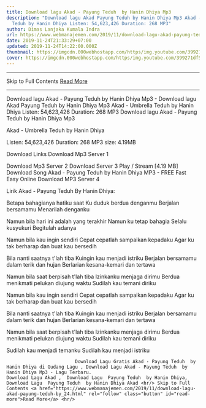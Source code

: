 ```yaml
---
title: Download lagu Akad - Payung Teduh  by Hanin Dhiya Mp3
description: "Download lagu Akad Payung Teduh by Hanin Dhiya Mp3 Akad - Umbrella
  Teduh by Hanin Dhiya Listen: 54,623,426 Duration: 268 MP3"
author: Dimas Lanjaka Kumala Indra
url: https://www.webmanajemen.com/2019/11/download-lagu-akad-payung-teduh-by_24.html
date: 2019-11-24T21:33:29+07:00
updated: 2019-11-24T14:22:00.000Z
thumbnail: https://imgcdn.000webhostapp.com/https/img.youtube.com/399271df541a5f491a95ea3e5284ce66.jpeg
cover: https://imgcdn.000webhostapp.com/https/img.youtube.com/399271df541a5f491a95ea3e5284ce66.jpeg
---
```


<hr/> Skip to Full Contents <a href="https://www.webmanajemen.com/2019/11/download-lagu-akad-payung-teduh-by_24.html" rel="follow" class="button" id="read-more">Read More</a> <hr/> Download lagu Akad - Payung Teduh  by Hanin Dhiya Mp3 - Download lagu Akad Payung Teduh by Hanin Dhiya Mp3 Akad - Umbrella Teduh by Hanin Dhiya Listen: 54,623,426 Duration: 268 MP3 Download lagu Akad - Payung Teduh  by Hanin Dhiya Mp3

  Akad - Umbrella Teduh by Hanin Dhiya 

  Listen: 54,623,426 
  Duration: 268 
  MP3 size: 4.19MB 

  Download Links 
  Download Mp3 Server 1 

  Download Mp3 Server 2 
  Download Server 3 
  Play / Stream [4.19 MB] Download Song Akad - Payung Teduh by Hanin Dhiya MP3 - FREE Fast Easy Online 
  Download MP3 Server 4 


                             
Lirik Akad - Payung Teduh  By Hanin Dhiya:
                             
Betapa bahagianya hatiku saat
  Ku duduk berdua denganmu
  Berjalan bersamamu
  Menarilah denganku
  
  Namun bila hari ini adalah yang terakhir
  Namun ku tetap bahagia
  Selalu kusyukuri
  Begitulah adanya
  
  Namun bila kau ingin sendiri
  Cepat cepatlah sampaikan kepadaku
  Agar ku tak berharap
  dan buat kau bersedih
  
  Bila nanti saatnya t'lah tiba
  Kuingin kau menjadi istriku
  Berjalan bersamamu dalam terik dan hujan
  Berlarian kesana-kemari dan tertawa
  
  Namun bila saat berpisah t'lah tiba
  Izinkanku menjaga dirimu
  Berdua menikmati pelukan diujung waktu
  Sudilah kau temani diriku
  
  Namun bila kau ingin sendiri
  Cepat cepatlah sampaikan kepadaku
  Agar ku tak berharap
  dan buat kau bersedih
  
  Bila nanti saatnya t'lah tiba
  Kuingin kau menjadi istriku
  Berjalan bersamamu dalam terik dan hujan
  Berlarian kesana-kemari dan tertawa
  
  Namun bila saat berpisah t'lah tiba
  Izinkanku menjaga dirimu
  Berdua menikmati pelukan diujung waktu
  Sudilah kau temani diriku
  
  Sudilah kau menjadi temanku
  Sudilah kau menjadi
  istriku                                 
                                 
                             Download Lagu Gratis Akad - Payung Teduh  by Hanin Dhiya di Gudang Lagu , Download Lagu Akad - Payung Teduh  by Hanin Dhiya Mp3 - Lagu Terbaru.                                                         Download Lagu Akad ,  Download Lagu  Payung Teduh  by Hanin Dhiya,  Download Lagu  Payung Teduh  by Hanin Dhiya Akad <hr/> Skip to Full Contents <a href="https://www.webmanajemen.com/2019/11/download-lagu-akad-payung-teduh-by_24.html" rel="follow" class="button" id="read-more">Read More</a> <hr/>